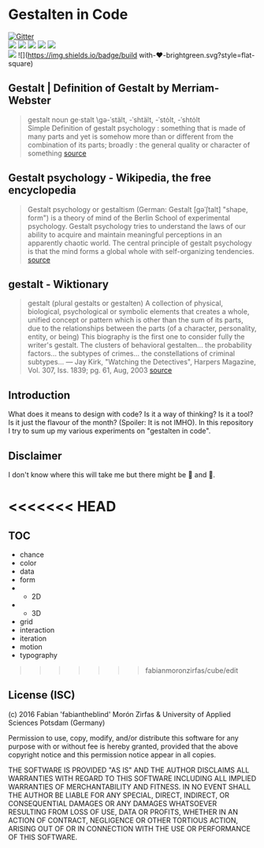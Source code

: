 Gestalten in Code
=================

[![Gitter](https://img.shields.io/gitter/room/nwjs/nw.js.svg?style=flat-square)](https://gitter.im/gestalten-in-code/Lobby)   
[![](https://img.shields.io/badge/using-P5.js-brightgreen.svg?style=flat-square)](http://p5js.org/) [![](https://img.shields.io/badge/using-Processing-brightgreen.svg?style=flat-square)](http://processing.org/) [![](https://img.shields.io/badge/using-Basil.js-brightgreen.svg?style=flat-square)](http://basiljs.ch/) [![](https://img.shields.io/badge/using-Extendscript-brightgreen.svg?style=flat-square)](https://en.wikipedia.org/wiki/ExtendScript) [![](https://img.shields.io/badge/using-VanillaJS-brightgreen.svg?style=flat-square)](http://vanilla-js.com/)  
![](https://img.shields.io/badge/Ages-6%2B-brightgreen.svg?style=flat-square) ![](https://img.shields.io/badge/build with-❤-brightgreen.svg?style=flat-square)  
## Gestalt | Definition of Gestalt by Merriam-Webster

>gestalt
>noun  ge·stalt \gə-ˈstält, -ˈshtält, -ˈstȯlt, -ˈshtȯlt\
>Simple Definition of gestalt
>psychology : something that is made of many parts and yet is somehow more than or different from the combination of its parts; broadly : the general quality or character of something
[source](http://www.merriam-webster.com/dictionary/gestalt)


## Gestalt psychology - Wikipedia, the free encyclopedia

>Gestalt psychology or gestaltism (German: Gestalt [ɡəˈʃtalt] "shape, form") is a theory of mind of the Berlin School of experimental psychology. Gestalt psychology tries to understand the laws of our ability to acquire and maintain meaningful perceptions in an apparently chaotic world. The central principle of gestalt psychology is that the mind forms a global whole with self-organizing tendencies.
[source](https://en.m.wikipedia.org/wiki/Gestalt_psychology)

## gestalt - Wiktionary

>gestalt ‎(plural gestalts or gestalten)
>A collection of physical, biological, psychological or symbolic elements that creates a whole, unified concept or pattern which is other than the sum of its parts, due to the relationships between the parts (of a character, personality, entity, or being)
>This biography is the first one to consider fully the writer's gestalt.
>The clusters of behavioral gestalten... the probability factors... the subtypes of crimes... the constellations of criminal subtypes... — Jay Kirk, "Watching the Detectives", Harpers Magazine, Vol. 307, Iss. 1839; pg. 61, Aug, 2003
[source](https://en.m.wiktionary.org/wiki/gestalt)

## Introduction  

What does it means to design with code? Is it a way of thinking? Is it a tool? Is it just the flavour of the month? (Spoiler: It is not IMHO). In this repository I try to sum up my various experiments on "gestalten in code".  

## Disclaimer  

I don't know where this will take me but there might be 🐉 and 🐛.  

<<<<<<< HEAD
=======
## TOC

- chance
- color
- data
- form
- - 2D
- - 3D
- grid
- interaction
- iteration
- motion
- typography

>>>>>>> fabianmoronzirfas/cube/edit
## License (ISC)

(c) 2016 Fabian 'fabiantheblind' Morón Zirfas & University of Applied Sciences Potsdam (Germany)  

Permission to use, copy, modify, and/or distribute this software for any purpose with or without fee is hereby granted, provided that the above copyright notice and this permission notice appear in all copies.  

THE SOFTWARE IS PROVIDED "AS IS" AND THE AUTHOR DISCLAIMS ALL WARRANTIES WITH REGARD TO THIS SOFTWARE INCLUDING ALL IMPLIED WARRANTIES OF MERCHANTABILITY AND FITNESS. IN NO EVENT SHALL THE AUTHOR BE LIABLE FOR ANY SPECIAL, DIRECT, INDIRECT, OR CONSEQUENTIAL DAMAGES OR ANY DAMAGES WHATSOEVER RESULTING FROM LOSS OF USE, DATA OR PROFITS, WHETHER IN AN ACTION OF CONTRACT, NEGLIGENCE OR OTHER TORTIOUS ACTION, ARISING OUT OF OR IN CONNECTION WITH THE USE OR PERFORMANCE OF THIS SOFTWARE.  
